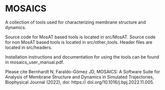 # MOSAICS

A collection of tools used for characterizing membrane structure and dynamics.

Source code for MosAT based tools is located in src/MosAT.
Source code for non MosAT based tools is located in src/other_tools.
Header files are located in src/headers.

Installation instructions and documentation for using the tools can be found in mosaics_user_manual.pdf.

Please cite Bernhardt N, Faraldo-Gómez JD, MOSAICS: A Software Suite for Analysis of Membrane Structure and Dynamics in Simulated Trajectories, Biophysical Journal (2022), doi: https:// doi.org/10.1016/j.bpj.2022.11.005.


